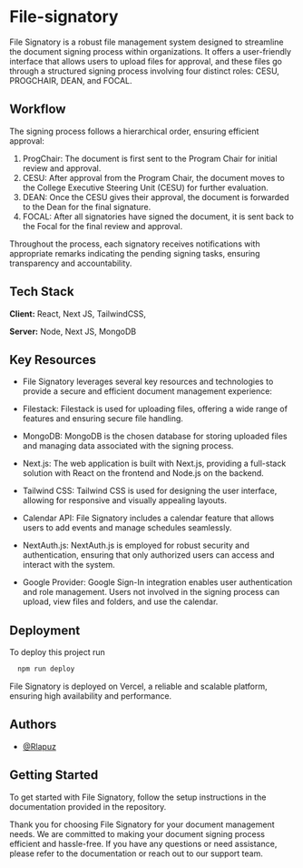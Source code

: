 
# File-signatory

File Signatory is a robust file management system designed to streamline the document signing process within organizations. It offers a user-friendly interface that allows users to upload files for approval, and these files go through a structured signing process involving four distinct roles: CESU, PROGCHAIR, DEAN, and FOCAL.


## Workflow
The signing process follows a hierarchical order, ensuring efficient approval:

1. ProgChair: The document is first sent to the Program Chair for initial review and approval.
2. CESU: After approval from the Program Chair, the document moves to the College Executive Steering Unit (CESU) for further evaluation.
3. DEAN: Once the CESU gives their approval, the document is forwarded to the Dean for the final signature.
4. FOCAL: After all signatories have signed the document, it is sent back to the Focal for the final review and approval.

Throughout the process, each signatory receives notifications with appropriate remarks indicating the pending signing tasks, ensuring transparency and accountability.

## Tech Stack

**Client:** React, Next JS, TailwindCSS,

**Server:** Node, Next JS, MongoDB


## Key Resources

- File Signatory leverages several key resources and technologies to provide a secure and efficient document management experience:

- Filestack: Filestack is used for uploading files, offering a wide range of features and ensuring secure file handling.

- MongoDB: MongoDB is the chosen database for storing uploaded files and managing data associated with the signing process.

- Next.js: The web application is built with Next.js, providing a full-stack solution with React on the frontend and Node.js on the backend.

- Tailwind CSS: Tailwind CSS is used for designing the user interface, allowing for responsive and visually appealing layouts.

- Calendar API: File Signatory includes a calendar feature that allows users to add events and manage schedules seamlessly.

- NextAuth.js: NextAuth.js is employed for robust security and authentication, ensuring that only authorized users can access and interact with the system.

- Google Provider: Google Sign-In integration enables user authentication and role management. Users not involved in the signing process can upload, view files and folders, and use the calendar.
## Deployment

To deploy this project run

```bash
  npm run deploy
```

File Signatory is deployed on Vercel, a reliable and scalable platform, ensuring high availability and performance.


## Authors

- [@Rlapuz](https://github.com/Rlapuz)


## Getting Started

To get started with File Signatory, follow the setup instructions in the documentation provided in the repository.

Thank you for choosing File Signatory for your document management needs. We are committed to making your document signing process efficient and hassle-free. If you have any questions or need assistance, please refer to the documentation or reach out to our support team.